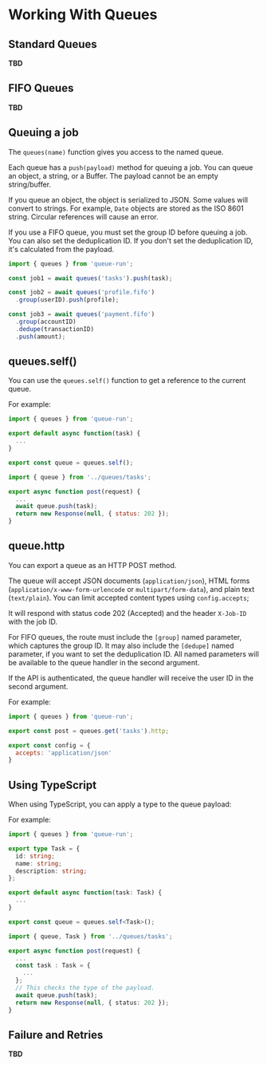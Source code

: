 # Working With Queues

## Standard Queues

**TBD**

## FIFO Queues

**TBD**

## Queuing a job

The `queues(name)` function gives you access to the named queue.

Each queue has a `push(payload)` method for queuing a job. You can queue an
object, a string, or a Buffer. The payload cannot be an empty string/buffer.

If you queue an object, the object is serialized to JSON. Some values will convert to strings. For example, `Date` objects are stored as the ISO 8601 string. Circular references will cause an error.

If you use a FIFO queue, you must set the group ID before queuing a job. You can
also set the deduplication ID. If you don't set the deduplication ID, it's
calculated from the payload.

```ts
import { queues } from 'queue-run';

const job1 = await queues('tasks').push(task);

const job2 = await queues('profile.fifo')
  .group(userID).push(profile);

const job3 = await queues('payment.fifo')
  .group(accountID)
  .dedupe(transactionID)
  .push(amount);
```

## queues.self()

You can use the `queues.self()` function to get a reference to the current queue.

For example:

```js title="queues/tasks.js"
import { queues } from 'queue-run';

export default async function(task) {
  ...
}

export const queue = queues.self();
```

```js title="api/tasks.js"
import { queue } from '../queues/tasks';

export async function post(request) {
  ...
  await queue.push(task);
  return new Response(null, { status: 202 });
}
```

## queue.http

You can export a queue as an HTTP POST method.

The queue will accept JSON documents (`application/json`), HTML forms (`application/x-www-form-urlencode` or `multipart/form-data`), and plain text (`text/plain`). You can limit accepted content types using `config.accepts`;

It will respond with status code 202 (Accepted) and the header `X-Job-ID` with the job ID.

For FIFO queues, the route must include the `[group]` named parameter, which captures the group ID. It may also include the `[dedupe]` named parameter, if you want to set the deduplication ID. All named parameters will be available to the queue handler in the second argument.

If the API is authenticated, the queue handler will receive the user ID in the second argument.

For example:

```js title="api/tasks.js"
import { queues } from 'queue-run';

export const post = queues.get('tasks').http;

export const config = {
  accepts: 'application/json'
}
```

## Using TypeScript

When using TypeScript, you can apply a type to the queue payload:

For example:

```ts title="queues/tasks.ts"
import { queues } from 'queue-run';

export type Task = {
  id: string;
  name: string;
  description: string;
};

export default async function(task: Task) {
  ...
}

export const queue = queues.self<Task>();
```

```ts title="api/tasks.ts"
import { queue, Task } from '../queues/tasks';

export async function post(request) {
  ...
  const task : Task = {
    ...
  };
  // This checks the type of the payload.
  await queue.push(task);
  return new Response(null, { status: 202 });
}
```

## Failure and Retries

**TBD**